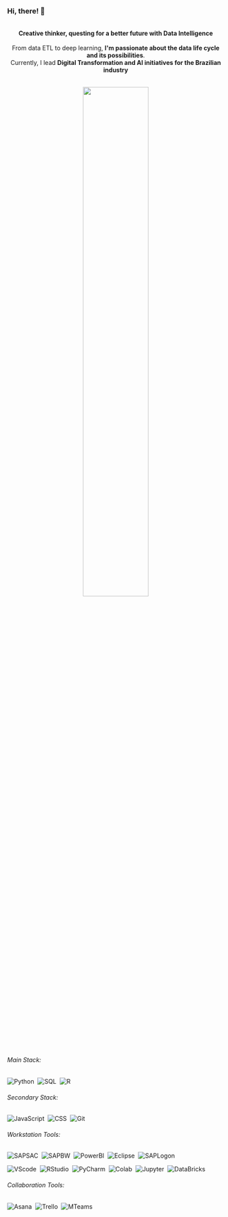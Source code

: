 ### Hi, there! 👋


[//]: <img align="center" style="margin-bottom:100px" width=100% src="https://github.com/adorigueto/adorigueto/assets/97697928/9acbb44e-98f8-4f83-82f7-c19408c161cd" />
[//]: &nbsp;&nbsp;&nbsp;

<p align="center"><br><strong>Creative thinker, questing for a better future with Data Intelligence</strong> <br><br>From data ETL to deep learning, <strong>I'm passionate about the data life cycle and its possibilities</strong>. <br> Currently, I lead <strong>Digital Transformation and AI initiatives for the Brazilian industry</strong> <br></p>&nbsp;

<div  align="center" style="margin-bottom:100px">
<img width=55% align="center"  src="https://github-readme-stats.vercel.app/api/top-langs/?username=adorigueto&layout=compact&size_weight=0.5&count_weight=0.5" />
</div>

[//]: <img width=55% align="center"  src="https://github-readme-streak-stats.herokuapp.com?user=adorigueto&theme=default&hide_border=true&border_radius=5&mode=weekly" />
[//]: <img width=40% align="center" src="https://github-readme-stats-git-main-adorigueto.vercel.app/api/top-langs/?username=adorigueto&show_icons=true&theme=default&layout=compact" />

###### Main Stack:
![Python](https://img.shields.io/badge/Python-14354C?style=for-the-badge&logo=python&logoColor=white)&nbsp;
![SQL](https://img.shields.io/badge/SQL-404040?style=for-the-badge&logo=sql&logoColor=white)&nbsp;
![R](https://img.shields.io/badge/R-276DC3?style=for-the-badge&logo=r&logoColor=white)&nbsp;

[//]: <img src="https://raw.githubusercontent.com/MicaelliMedeiros/micaellimedeiros/master/image/computer-illustration.png" min-width="400px" max-width="400px" width="400px" align="right" alt="Computador iuriCode">

###### Secondary Stack:
![JavaScript](https://img.shields.io/badge/JavaScript-F7DF1E?style=for-the-badge&logo=javascript&logoColor=black)&nbsp;
![CSS](https://img.shields.io/badge/CSS3-1572B6?style=for-the-badge&logo=css3&logoColor=white)&nbsp;
![Git](https://img.shields.io/badge/GIT-E44C30?style=for-the-badge&logo=git&logoColor=white)&nbsp;

###### Workstation Tools:
![SAPSAC](https://img.shields.io/badge/SAP_Analytics_Cloud-00B9F2?style=for-the-badge&logo=sap&logoColor=white)&nbsp;
![SAPBW](https://img.shields.io/badge/SAP_Business_Warehouse-1661BE?style=for-the-badge&logo=sap&logoColor=white)&nbsp;
![PowerBI](https://img.shields.io/badge/PowerBI-F2C811?style=for-the-badge&logo=Power%20BI&logoColor=black)&nbsp;
![Eclipse](https://img.shields.io/badge/Eclipse-2C2255?style=for-the-badge&logo=eclipse&logoColor=white)&nbsp;
![SAPLogon](https://img.shields.io/badge/SAP_Logon-FFC400?style=for-the-badge&logo=sap&logoColor=black)&nbsp;

![VScode](https://img.shields.io/badge/VSCode-0078D4?style=for-the-badge&logo=visual%20studio%20code&logoColor=white)&nbsp;
![RStudio](https://img.shields.io/badge/RStudio-75AADB?style=for-the-badge&logo=RStudio&logoColor=white)&nbsp;
![PyCharm](https://img.shields.io/badge/PyCharm-000000.svg?&style=for-the-badge&logo=PyCharm&logoColor=white)&nbsp;
![Colab](https://img.shields.io/badge/Colab-F9AB00?style=for-the-badge&logo=googlecolab&color=525252)&nbsp;
![Jupyter](https://img.shields.io/badge/Jupyter-F37626.svg?&style=for-the-badge&logo=Jupyter&logoColor=white)&nbsp;
![DataBricks](https://img.shields.io/badge/Databricks-FF5F46.svg?&style=for-the-badge&logo=Databricks&logoColor=white)&nbsp;


###### Collaboration Tools:
![Asana](https://img.shields.io/badge/asana-E44C30?style=for-the-badge&logo=asana&logoColor=white)&nbsp;
![Trello](https://img.shields.io/badge/Trello-0052CC?style=for-the-badge&logo=trello&logoColor=white)&nbsp;
![MTeams](https://img.shields.io/badge/Microsoft_Teams-6264A7?style=for-the-badge&logo=microsoft-teams&logoColor=white)&nbsp;

&nbsp;
&nbsp;
<!--
## Contacts:

<div> 
<a href="https://www.instagram.com/rafa.alexandrino" target="_blank"><img src="https://img.shields.io/badge/-Instagram-%23E4405F?style=for-the-badge&logo=instagram&logoColor=white">
</a>
<a href = "mailto:contato.adorigueto@gmail.com"> <img src="https://img.shields.io/badge/-Gmail-%23333?style=for-the-badge&logo=gmail&logoColor=white" target="_blank"></a>
<a href="https://www.linkedin.com/in/rafael-ladeia/" target="_blank"><img src="https://img.shields.io/badge/-LinkedIn-%230077B5?style=for-the-badge&logo=linkedin&logoColor=white"  target="_blank"></a> 
<a href="https://medium.com/@adorigueto" target="_blank"><img src="https://img.shields.io/badge/-Medium-%23000000?style=for-the-badge&logo=medium&logoColor=white"  target="_blank"></a> 
</div>&nbsp;&nbsp;
  
[//]: <img width=100% src="https://capsule-render.vercel.app/api?type=waving&color=8F0D87&height=120&section=footer"/>


<!--
**adorigueto/adorigueto** is a ✨ _special_ ✨ repository because its `README.md` (this file) appears on your GitHub profile.

Here are some ideas to get you started:

- 🔭 I’m currently working on ...
- 🌱 I’m currently learning ...
- 👯 I’m looking to collaborate on ...
- 🤔 I’m looking for help with ...
- 💬 Ask me about ...
- 📫 How to reach me: ...
- 😄 Pronouns: ...
- ⚡ Fun fact: ...
-->

